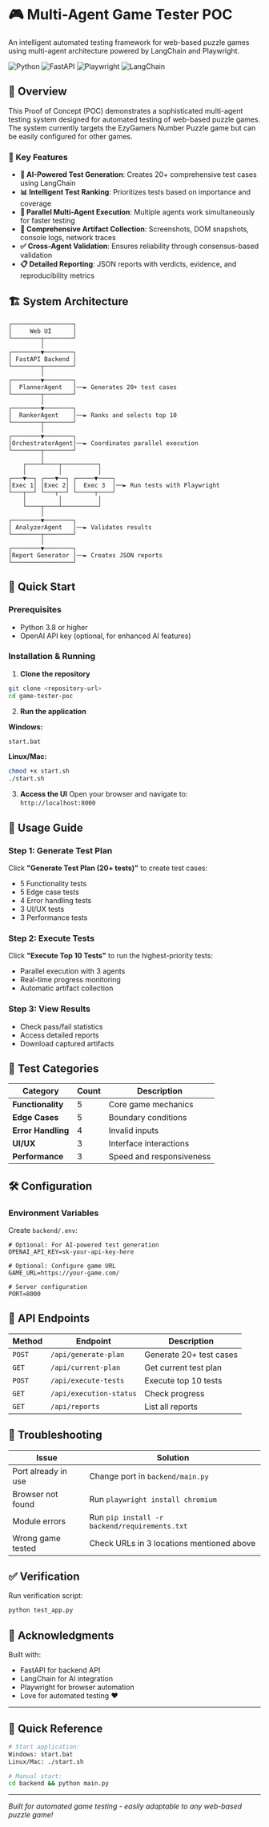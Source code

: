# 🎮 Multi-Agent Game Tester POC

An intelligent automated testing framework for web-based puzzle games using multi-agent architecture powered by LangChain and Playwright.

![Python](https://img.shields.io/badge/Python-3.8+-blue.svg)
![FastAPI](https://img.shields.io/badge/FastAPI-0.104.1-green.svg)
![Playwright](https://img.shields.io/badge/Playwright-1.40.0-red.svg)
![LangChain](https://img.shields.io/badge/LangChain-0.1.16-orange.svg)

## 📌 Overview

This Proof of Concept (POC) demonstrates a sophisticated multi-agent testing system designed for automated testing of web-based puzzle games. The system currently targets the EzyGamers Number Puzzle game but can be easily configured for other games.

### 🎯 Key Features

- **🤖 AI-Powered Test Generation**: Creates 20+ comprehensive test cases using LangChain
- **📊 Intelligent Test Ranking**: Prioritizes tests based on importance and coverage
- **🚀 Parallel Multi-Agent Execution**: Multiple agents work simultaneously for faster testing
- **📸 Comprehensive Artifact Collection**: Screenshots, DOM snapshots, console logs, network traces
- **✅ Cross-Agent Validation**: Ensures reliability through consensus-based validation
- **📋 Detailed Reporting**: JSON reports with verdicts, evidence, and reproducibility metrics

## 🏗️ System Architecture

```
┌─────────────────┐
│     Web UI      │
└────────┬────────┘
         │
┌────────▼────────┐
│ FastAPI Backend │
└────────┬────────┘
         │
┌────────▼────────┐
│  PlannerAgent   │──► Generates 20+ test cases
└────────┬────────┘
         │
┌────────▼────────┐
│  RankerAgent    │──► Ranks and selects top 10
└────────┬────────┘
         │
┌────────▼────────┐
│OrchestratorAgent│──► Coordinates parallel execution
└────────┬────────┘
         │
    ┌────┴────┬──────────┐
    │         │          │
┌───▼──┐ ┌───▼──┐ ┌─────▼────┐
│Exec 1│ │Exec 2│ │  Exec 3  │──► Run tests with Playwright
└───┬──┘ └───┬──┘ └─────┬────┘
    │         │          │
    └────┬────┴──────────┘
         │
┌────────▼────────┐
│ AnalyzerAgent   │──► Validates results
└────────┬────────┘
         │
┌────────▼────────┐
│Report Generator │──► Creates JSON reports
└─────────────────┘
```

## 🚀 Quick Start

### Prerequisites

- Python 3.8 or higher
- OpenAI API key (optional, for enhanced AI features)

### Installation & Running

1. **Clone the repository**
```bash
git clone <repository-url>
cd game-tester-poc
```

2. **Run the application**

**Windows:**
```bash
start.bat
```

**Linux/Mac:**
```bash
chmod +x start.sh
./start.sh
```

3. **Access the UI**
Open your browser and navigate to: `http://localhost:8000`

## 📖 Usage Guide

### Step 1: Generate Test Plan
Click **"Generate Test Plan (20+ tests)"** to create test cases:
- 5 Functionality tests
- 5 Edge case tests  
- 4 Error handling tests
- 3 UI/UX tests
- 3 Performance tests

### Step 2: Execute Tests
Click **"Execute Top 10 Tests"** to run the highest-priority tests:
- Parallel execution with 3 agents
- Real-time progress monitoring
- Automatic artifact collection

### Step 3: View Results
- Check pass/fail statistics
- Access detailed reports
- Download captured artifacts

## 🧪 Test Categories

| Category | Count | Description |
|----------|-------|-------------|
| **Functionality** | 5 | Core game mechanics |
| **Edge Cases** | 5 | Boundary conditions |
| **Error Handling** | 4 | Invalid inputs |
| **UI/UX** | 3 | Interface interactions |
| **Performance** | 3 | Speed and responsiveness |

## 🛠️ Configuration

### Environment Variables

Create `backend/.env`:
```env
# Optional: For AI-powered test generation
OPENAI_API_KEY=sk-your-api-key-here

# Optional: Configure game URL
GAME_URL=https://your-game.com/

# Server configuration
PORT=8000
```

## 🔌 API Endpoints

| Method | Endpoint | Description |
|--------|----------|-------------|
| `POST` | `/api/generate-plan` | Generate 20+ test cases |
| `GET` | `/api/current-plan` | Get current test plan |
| `POST` | `/api/execute-tests` | Execute top 10 tests |
| `GET` | `/api/execution-status` | Check progress |
| `GET` | `/api/reports` | List all reports |


## 🐛 Troubleshooting

| Issue | Solution |
|-------|----------|
| Port already in use | Change port in `backend/main.py` |
| Browser not found | Run `playwright install chromium` |
| Module errors | Run `pip install -r backend/requirements.txt` |
| Wrong game tested | Check URLs in 3 locations mentioned above |

## ✅ Verification

Run verification script:
```bash
python test_app.py
```

## 🙏 Acknowledgments

Built with:
- FastAPI for backend API
- LangChain for AI integration  
- Playwright for browser automation
- Love for automated testing ❤️

---

## 🎯 Quick Reference

```bash
# Start application:
Windows: start.bat
Linux/Mac: ./start.sh

# Manual start:
cd backend && python main.py
```

---

*Built for automated game testing - easily adaptable to any web-based puzzle game!*
